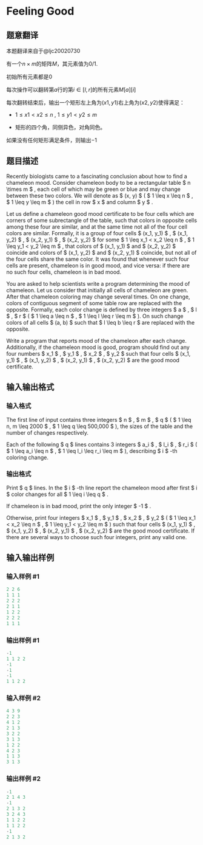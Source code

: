 # Feeling Good

## 题意翻译

本题翻译来自于@ljc20020730

有一个$n \times m$的矩阵$M$，其元素值为$0/1$.

初始所有元素都是$0$

每次操作可以翻转第$a$行的第$i \in[l,r]$的所有元素$M[a][i]$

每次翻转结束后，输出一个矩形左上角为$(x1,y1)$右上角为$(x2,y2)$使得满足：

- $1 \leq x1 < x2 \leq n$ , $1 \leq y1 < y2 \leq m$

- 矩形的四个角，同侧异色，对角同色。

如果没有任何矩形满足条件，则输出$-1$

## 题目描述

Recently biologists came to a fascinating conclusion about how to find a chameleon mood. Consider chameleon body to be a rectangular table $ n \times m $ , each cell of which may be green or blue and may change between these two colors. We will denote as $ (x, y) $ ( $ 1 \leq x \leq n $ , $ 1 \leq y \leq m $ ) the cell in row $ x $ and column $ y $ .

Let us define a chameleon good mood certificate to be four cells which are corners of some subrectangle of the table, such that colors in opposite cells among these four are similar, and at the same time not all of the four cell colors are similar. Formally, it is a group of four cells $ (x_1, y_1) $ , $ (x_1, y_2) $ , $ (x_2, y_1) $ , $ (x_2, y_2) $ for some $ 1 \leq x_1 < x_2 \leq n $ , $ 1 \leq y_1 < y_2 \leq m $ , that colors of $ (x_1, y_1) $ and $ (x_2, y_2) $ coincide and colors of $ (x_1, y_2) $ and $ (x_2, y_1) $ coincide, but not all of the four cells share the same color. It was found that whenever such four cells are present, chameleon is in good mood, and vice versa: if there are no such four cells, chameleon is in bad mood.

You are asked to help scientists write a program determining the mood of chameleon. Let us consider that initially all cells of chameleon are green. After that chameleon coloring may change several times. On one change, colors of contiguous segment of some table row are replaced with the opposite. Formally, each color change is defined by three integers $ a $ , $ l $ , $ r $ ( $ 1 \leq a \leq n $ , $ 1 \leq l \leq r \leq m $ ). On such change colors of all cells $ (a, b) $ such that $ l \leq b \leq r $ are replaced with the opposite.

Write a program that reports mood of the chameleon after each change. Additionally, if the chameleon mood is good, program should find out any four numbers $ x_1 $ , $ y_1 $ , $ x_2 $ , $ y_2 $ such that four cells $ (x_1, y_1) $ , $ (x_1, y_2) $ , $ (x_2, y_1) $ , $ (x_2, y_2) $ are the good mood certificate.

## 输入输出格式

### 输入格式

The first line of input contains three integers $ n $ , $ m $ , $ q $ ( $ 1 \leq n, m \leq 2000 $ , $ 1 \leq q \leq 500\,000 $ ), the sizes of the table and the number of changes respectively.

Each of the following $ q $ lines contains 3 integers $ a_i $ , $ l_i $ , $ r_i $ ( $ 1 \leq a_i \leq n $ , $ 1 \leq l_i \leq r_i \leq m $ ), describing $ i $ -th coloring change.

### 输出格式

Print $ q $ lines. In the $ i $ -th line report the chameleon mood after first $ i $ color changes for all $ 1 \leq i \leq q $ .

If chameleon is in bad mood, print the only integer $ -1 $ .

Otherwise, print four integers $ x_1 $ , $ y_1 $ , $ x_2 $ , $ y_2 $ ( $ 1 \leq x_1 < x_2 \leq n $ , $ 1 \leq y_1 < y_2 \leq m $ ) such that four cells $ (x_1, y_1) $ , $ (x_1, y_2) $ , $ (x_2, y_1) $ , $ (x_2, y_2) $ are the good mood certificate. If there are several ways to choose such four integers, print any valid one.

## 输入输出样例

### 输入样例 #1

```cpp
2 2 6
1 1 1
2 2 2
2 1 1
1 2 2
2 2 2
1 1 1

```
### 输出样例 #1

```cpp
-1
1 1 2 2
-1
-1
-1
1 1 2 2

```
### 输入样例 #2

```cpp
4 3 9
2 2 3
4 1 2
2 1 3
3 2 2
3 1 3
1 2 2
4 2 3
1 1 3
3 1 3

```
### 输出样例 #2

```cpp
-1
2 1 4 3
-1
2 1 3 2
3 2 4 3
1 1 2 2
1 1 2 2
-1
2 1 3 2

```
